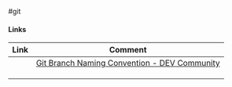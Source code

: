#git

#### Links
| Link | Comment |
| ---- | ------- |
|      | [Git Branch Naming Convention - DEV Community](https://dev.to/couchcamote/git-branching-name-convention-cch)        |
|      |         |
|      |         |
|      |         |


